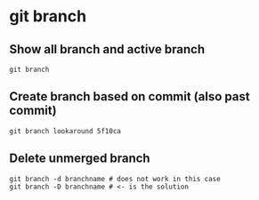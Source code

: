 # git branch

## Show all branch and active branch 

```
git branch 
```

## Create branch based on commit (also past commit) 

```
git branch lookaround 5f10ca
```

## Delete unmerged branch 

```
git branch -d branchname # does not work in this case 
git branch -D branchname # <- is the solution 
```
